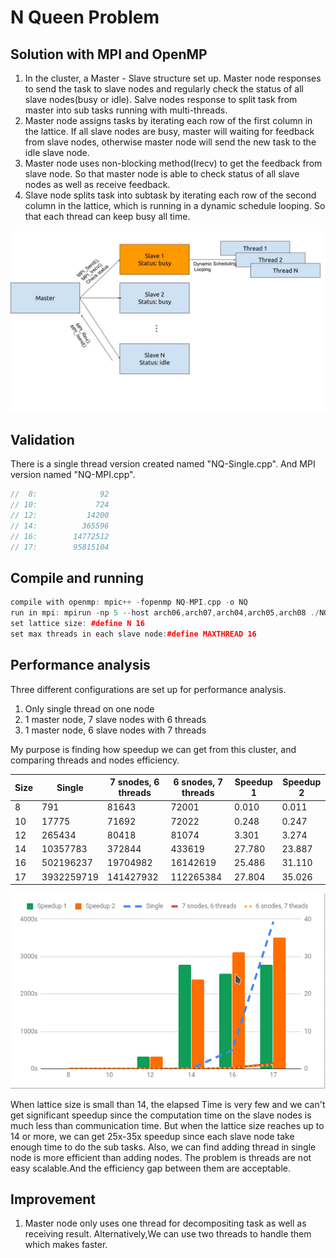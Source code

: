 # N Queen Problem 
## Solution with MPI and OpenMP
1. In the cluster, a Master - Slave structure set up. Master node responses to send the task to slave nodes and regularly check the status of all slave nodes(busy or idle). Salve nodes response to split task from master into sub tasks running with multi-threads.
2. Master node assigns tasks by iterating each row of the first column in the lattice. If all slave nodes are busy, master will waiting for feedback from slave nodes, otherwise master node will send the new task to the idle slave node.
3. Master node uses non-blocking method(Irecv) to get the feedback from slave node. So that master node is able to check status of all slave nodes as well as receive feedback.
4. Slave node splits task into subtask by iterating each row of the second column in the lattice, which is running in a dynamic schedule looping. So that each thread can keep busy all time.

![img](imgs/stra.jpg)

## Validation
There is a single thread version created named "NQ-Single.cpp". And MPI version named "NQ-MPI.cpp".
```c++
//  8:              92
// 10:             724
// 12:           14200
// 14:          365596
// 16:        14772512
// 17:        95815104 
```

## Compile and running
```c++
compile with openmp: mpic++ -fopenmp NQ-MPI.cpp -o NQ
run in mpi: mpirun -np 5 --host arch06,arch07,arch04,arch05,arch08 ./NQ
set lattice size: #define N 16
set max threads in each slave node:#define MAXTHREAD 16
```

## Performance analysis
Three different configurations are set up for performance analysis. 
1. Only single thread on one node
2. 1 master node, 7 slave nodes with 6 threads
3. 1 master node, 6 slave nodes with 7 threads

My purpose is finding how speedup we can get from this cluster, and comparing threads and nodes efficiency. 

| Size | Single     | 7 snodes, 6 threads | 6 snodes, 7 threads | Speedup 1 | Speedup 2 |
|------|------------|---------------------|--------------------|-----------|-----------|
| 8    | 791        | 81643               | 72001              | 0.010     | 0.011     |
| 10   | 17775      | 71692               | 72022              | 0.248     | 0.247     |
| 12   | 265434     | 80418               | 81074              | 3.301     | 3.274     |
| 14   | 10357783   | 372844              | 433619             | 27.780    | 23.887    |
| 16   | 502196237  | 19704982            | 16142619           | 25.486    | 31.110    |
| 17   | 3932259719 | 141427932           | 112265384          | 27.804    | 35.026    |

![img](imgs/Screenshot_20181114_091217.png)

When lattice size is small than 14, the elapsed Time is very few and we can't get significant speedup since the computation time on the slave nodes is much less than communication time. But when the lattice size reaches up to 14 or more, we can get 25x-35x speedup since each slave node take enough time to do the sub tasks.
Also, we can find adding thread in single node is more efficient than adding nodes. The problem is threads are not easy scalable.And the efficiency gap between them are acceptable.

## Improvement
1. Master node only uses one thread for decompositing task as well as receiving result. Alternatively,We can use two threads to handle them which makes faster.
